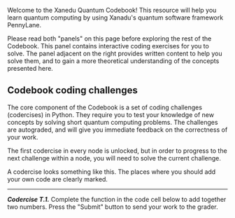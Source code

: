 Welcome to the Xanedu Quantum Codebook! This resource will help you learn quantum computing by using
Xanadu's quantum software framework PennyLane.

Please read both "panels" on this page before exploring the rest of the
Codebook. This panel contains interactive coding exercises for you to solve. The
panel adjacent on the right provides written content to help you solve them, and
to gain a more theoretical understanding of the concepts presented here.

## Codebook coding challenges

The core component of the Codebook is a set of coding challenges (codercises) in
Python. They require you to test your knowledge of new concepts by solving
short quantum computing problems. The challenges are autograded, and will give
you immediate feedback on the correctness of your work.

The first codercise in every node is unlocked, but in order to progress to the
next challenge within a node, you will need to solve the current challenge.

A codercise looks something like this. The places where you should
add your own code are clearly marked.

---

***Codercise T.1.*** Complete the function in the code cell below to add
together two numbers. Press the "Submit" button to send your work to the grader.